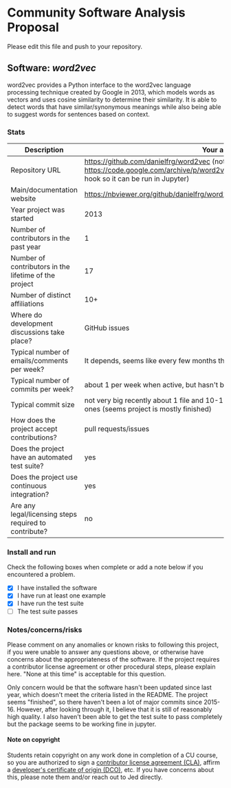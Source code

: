 # Community Software Analysis Proposal
Please edit this file and push to your repository.

## Software: *word2vec* 

word2vec provides a Python interface to the word2vec language processing technique created by Google in 2013, which models words as vectors and uses cosine similarity to determine their similarity. It is able to detect words that have similar/synonymous meanings while also being able to suggest words for sentences based on context. 

### Stats

| Description | Your answer |
|---------|-----------|
| Repository URL | https://github.com/danielfrg/word2vec (note: the official code is available at https://code.google.com/archive/p/word2vec/ but this repository provides a python hook so it can be run in Jupyter) |
| Main/documentation website | https://nbviewer.org/github/danielfrg/word2vec/blob/main/examples/word2vec.ipynb  |
| Year project was started | 2013  |
| Number of contributors in the past year | 1 |
| Number of contributors in the lifetime of the project | 17 |
| Number of distinct affiliations | 10+ |
| Where do development discussions take place? | GitHub issues |
| Typical number of emails/comments per week? | It depends, seems like every few months theres a new issue opened/closed   |
| Typical number of commits per week? | about 1 per week when active, but hasn't been updated since Nov of last year |
| Typical commit size | not very big recently about 1 file and 10-12 lines of code per commit for the latest ones (seems project is mostly finished) |
| How does the project accept contributions? | pull requests/issues |
| Does the project have an automated test suite? | yes |
| Does the project use continuous integration? | yes |
| Are any legal/licensing steps required to contribute? | no |

### Install and run

Check the following boxes when complete or add a note below if you
encountered a problem.

- [x] I have installed the software
- [x] I have run at least one example
- [x] I have run the test suite
- [ ] The test suite passes

### Notes/concerns/risks

Please comment on any anomalies or known risks to following this
project, if you were unable to answer any questions above, or
otherwise have concerns about the appropriateness of the software.  If
the project requires a contributor license agreement or other
procedural steps, please explain here.  "None at this time" is
acceptable for this question.

Only concern would be that the software hasn't been updated since last year, which doesn't meet the criteria listed in the README. The project seems "finished", so there haven't been a lot of major commits since 2015-16. However, after looking through it, I believe that it is still of reasonably high quality. I also haven't been able to get the test suite to pass completely but the package seems to be working fine in jupyter. 

#### Note on copyright
Students retain copyright on any work done in completion of a CU
course, so you are authorized to sign a [contributor license
agreement (CLA)](https://en.wikipedia.org/wiki/Contributor_License_Agreement),
affirm a [developer's certificate of
origin (DCO)](https://en.wikipedia.org/wiki/Developer_Certificate_of_Origin),
etc.  If you have concerns about this, please note them and/or reach
out to Jed directly.

